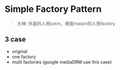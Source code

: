 # Simple Factory Pattern
>  大神: 外面的人用sotre，裡面matain的人用factory

## 3 case
- original
- one factory
- multi factories (google mediaDRM use this case)
